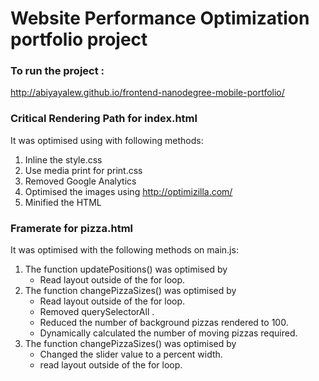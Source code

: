 # Website Performance Optimization portfolio project

### To run the project :

http://abiyayalew.github.io/frontend-nanodegree-mobile-portfolio/

###  Critical Rendering Path for index.html

It was optimised using with following methods:

1. Inline the style.css 
2. Use media print for print.css
3. Removed Google Analytics
4. Optimised the images using  http://optimizilla.com/
5. Minified the HTML

### Framerate for pizza.html 
It was optimised with the following methods on main.js:

1. The function updatePositions() was optimised by 
      * Read layout outside of the for loop.
2. The function changePizzaSizes() was optimised by 
      * Read layout outside of the for loop.
      * Removed querySelectorAll .
      * Reduced the number of background pizzas rendered to 100.
      * Dynamically calculated the number of moving pizzas required.
3. The function changePizzaSizes() was optimised by 
      * Changed the slider value to a percent width.
      * read layout outside of the for loop.






